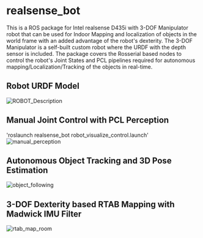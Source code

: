 # realsense_bot
This is a ROS package for Intel realsense D435i with 3-DOF Manipulator robot that can be used for Indoor Mapping and localization of objects in the world frame with an added advantage of the robot's dexterity. The 3-DOF Manipulator is a self-built custom robot where the URDF with the depth sensor is included. The package covers the Rosserial based nodes to control the robot's Joint States and PCL pipelines required for autonomous mapping/Localization/Tracking of the objects in real-time. <br/>

## Robot URDF Model
![ROBOT_Description](https://user-images.githubusercontent.com/24454678/138001080-06d19e65-3412-4b5f-99dd-e5860527b5dc.png)

## Manual Joint Control with PCL Perception
'roslaunch realsense_bot robot_visualize_control.launch'
![manual_perception](https://user-images.githubusercontent.com/24454678/138002158-53b967c4-bc66-44af-9593-714cdea28551.gif)

## Autonomous Object Tracking and 3D Pose Estimation
![object_following](https://user-images.githubusercontent.com/24454678/138001224-60c70811-e5c0-4361-8236-de49b074e4ec.gif)

## 3-DOF Dexterity based RTAB Mapping with Madwick IMU Filter
![rtab_map_room](https://user-images.githubusercontent.com/24454678/138001579-007b174b-27c4-4620-b38a-7e0a500d18b2.gif)
